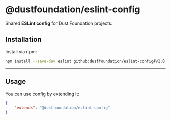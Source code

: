 # @dustfoundation/eslint-config

Shared **ESLint config** for Dust Foundation projects.

## Installation

Install via npm:

```sh
npm install --save-dev eslint github:dustfoundation/eslint-config#v1.0.1
```

---

## Usage

You can use config by extending it:

```json
{
	"extends": "@dustfoundation/eslint-config"
}
```

